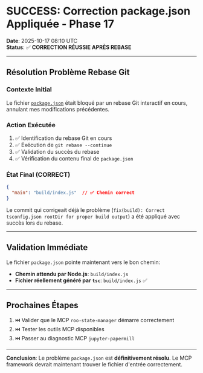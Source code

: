 # SUCCESS: Correction package.json Appliquée - Phase 17

**Date**: 2025-10-17 08:10 UTC  
**Status**: ✅ **CORRECTION RÉUSSIE APRÈS REBASE**

---

## Résolution Problème Rebase Git

### Contexte Initial

Le fichier [`package.json`](D:/Dev/roo-extensions/mcps/internal/servers/roo-state-manager/package.json:5) était bloqué par un rebase Git interactif en cours, annulant mes modifications précédentes.

### Action Exécutée

1. ✅ Identification du rebase Git en cours
2. ✅ Exécution de `git rebase --continue`
3. ✅ Validation du succès du rebase
4. ✅ Vérification du contenu final de `package.json`

### État Final (CORRECT)

```json
{
  "main": "build/index.js"  // ✅ Chemin correct
}
```

Le commit qui corrigeait déjà le problème (`fix(build): Correct tsconfig.json rootDir for proper build output`) a été appliqué avec succès lors du rebase.

---

## Validation Immédiate

Le fichier `package.json` pointe maintenant vers le bon chemin:
- **Chemin attendu par Node.js**: `build/index.js`
- **Fichier réellement généré par `tsc`**: `build/index.js` ✅

---

## Prochaines Étapes

1. ⏭️ Valider que le MCP `roo-state-manager` démarre correctement
2. ⏭️ Tester les outils MCP disponibles
3. ⏭️ Passer au diagnostic MCP `jupyter-papermill`

---

**Conclusion**: Le problème `package.json` est **définitivement résolu**. Le MCP framework devrait maintenant trouver le fichier d'entrée correctement.